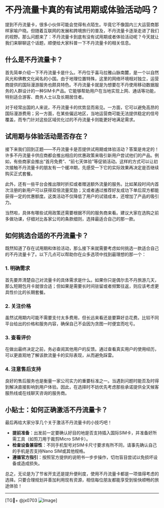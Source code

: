 # 不丹流量卡真的有试用期或体验活动吗？

提到不丹流量卡，很多小伙伴可能会觉得有点陌生。毕竟它不像国内三大运营商那样家喻户晓。但随着互联网的发展和跨境旅行的普及，不丹流量卡逐渐走进了我们的视野。那么问题来了：不丹流量卡到底有没有试用期或者体验活动呢？今天就让我们来聊聊这个话题，顺便给大家科普一下不丹流量卡的相关信息。

## 什么是不丹流量卡？

首先简单介绍一下不丹流量卡是什么。不丹位于喜马拉雅山脉南麓，是一个以自然风光和佛教文化闻名的小国。由于地理位置特殊，这里的网络环境相对独立，运营商提供的国际漫游服务也颇具特色。不丹流量卡就是为想要在不丹使用移动数据服务的人群设计的一种SIM卡产品。它能够帮助用户在当地实现上网、通话等功能，特别适合游客、商务人士以及长期居住者。

对于经常出国的人来说，不丹流量卡的优势显而易见。一方面，它可以避免高昂的国际漫游费用；另一方面，在某些偏远地区，当地运营商可能无法提供稳定的信号覆盖，而专门针对这些区域优化过的不丹流量卡则能更好地满足需求。

## 试用期与体验活动是否存在？

接下来我们回到正题——不丹流量卡是否提供试用期或体验活动？答案是肯定的！许多不丹流量卡供应商都会推出相应的优惠政策来吸引新用户尝试他们的产品。例如，有些商家会推出“首月免费”、“前七天体验”等促销活动。这样的方式可以让初次接触不丹流量卡的朋友有一个缓冲期，先感受一下它的实际效果再决定是否继续购买正式套餐。

此外，还有一些平台会推出限时折扣或者赠送额外流量的服务。比如某段时间内首次注册的新用户可以获得双倍流量奖励；又或者通过推荐好友成功下单后双方都能获得一定的优惠额度。这类活动不仅降低了用户的试错成本，还增加了产品的吸引力。

当然啦，具体有哪些试用政策还需要根据不同的服务商来看。建议大家在选购之前多做功课，仔细对比各家公司的条款细则，选择最适合自己的那一款。

## 如何挑选合适的不丹流量卡？

既然知道了存在试用期和体验活动，那么接下来就需要考虑如何挑选一款适合自己的不丹流量卡了。以下几点可以帮助你在众多选项中找到最理想的那一个：

### 1. 明确需求

首先要弄清楚自己对流量卡的具体需求是什么。如果你只是偶尔去不丹旅游几天，那么短期包月卡就很合适；但如果是需要长时间驻留或者频繁往返，则应该考虑更具性价比的长期套餐。

### 2. 关注价格

虽然试用期内可能不需要支付太多费用，但长远来看还是要算好总花费。比较不同平台给出的价格和服务内容，确保自己不会因为贪图一时便宜而吃亏。

### 3. 查看评价

在做出最终决定之前，务必查阅其他用户的反馈。通过查看真实用户的使用经历，可以更直观地了解该款流量卡的实际表现，从而避免踩雷。

### 4. 注意售后支持

良好的售后服务也是衡量一家公司实力的重要标准之一。当遇到问题时能否及时得到解决直接影响到用户体验。因此，在选择时不妨优先考虑那些承诺提供全天候客服热线或在线聊天咨询的服务商。

## 小贴士：如何正确激活不丹流量卡？

最后再给大家分享几个关于激活不丹流量卡的小技巧吧！

- **提前准备**：出发前一定要确认好目的地是否支持插入国际SIM卡，并准备好所需工具（如剪刀用于裁剪Micro SIM卡）。
- **检查设备兼容性**：不同手机型号对SIM卡尺寸要求有所不同，请事先确认自己的手机是否支持Nano SIM或其他规格。
- **遵循官方指引**：按照官方提供的说明书一步步操作，切勿盲目尝试以免损坏设备或造成损失。

总之，无论是为了节省开支还是提升便利度，使用不丹流量卡都是一项值得考虑的选择。只要合理规划并善加利用现有资源，相信每位朋友都能享受到愉快顺畅的旅途体验！

---

[TG💪+ @jx0703 ![Image](https://github.com/user-attachments/assets/dbca1d08-cadb-493c-b0ec-ad6f7a83f270)]